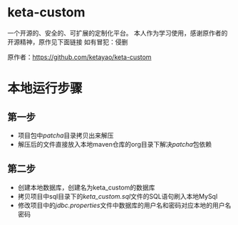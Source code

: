 keta-custom
===========

一个开源的、安全的、可扩展的定制化平台。
本人作为学习使用，感谢原作者的开源精神，原作见下面链接
如有冒犯：侵删

原作者：https://github.com/ketayao/keta-custom

# 本地运行步骤
## 第一步
* 项目包中*patcha*目录拷贝出来解压
* 解压后的文件直接放入本地maven仓库的org目录下解决*patcha*包依赖
## 第二步
* 创建本地数据库，创建名为keta_custom的数据库
* 拷贝项目中sql目录下的*keta_custom.sql*文件的SQL语句刷入本地MySql
* 修改项目中的*jdbc.properties*文件中数据库的用户名和密码对应本地的用户名密码
